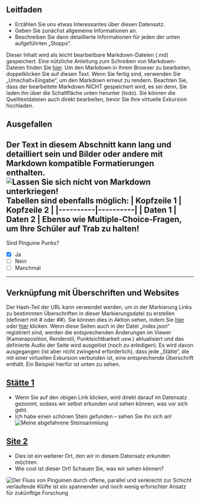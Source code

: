 ## Leitfaden
- Erzählen Sie uns etwas Interessantes über diesen Datensatz.
- Geben Sie zunächst allgemeine Informationen an.
- Beschreiben Sie dann detaillierte Informationen für jeden der unten aufgeführten „Stopps“.

Dieser Inhalt wird als leicht bearbeitbare Markdown-Dateien (.md) gespeichert. Eine nützliche Anleitung zum Schreiben von Markdown-Dateien finden Sie [hier](https://www.markdownguide.org/cheat-sheet/).
Um den Markdown in Ihrem Browser zu bearbeiten, doppelklicken Sie auf diesen Text. Wenn Sie fertig sind,
verwenden Sie „Umschalt+Eingabe“, um den Markdown erneut zu rendern.
Beachten Sie, dass der bearbeitete Markdown NICHT gespeichert wird, es sei denn, Sie laden ihn über die Schaltfläche unten herunter (todo). Sie können die Quelltextdateien auch direkt bearbeiten, bevor Sie Ihre virtuelle Exkursion hochladen. 
## Ausgefallen
Der Text in diesem Abschnitt kann lang und detailliert sein und Bilder oder andere mit Markdown kompatible Formatierungen enthalten.
![Lassen Sie sich nicht von Markdown unterkriegen!](https://upload.wikimedia.org/wikipedia/commons/7/7b/ZSL_London_-_Northern_rockhopper_penguin_%2801%29.jpg)
Tabellen sind ebenfalls möglich:
| Kopfzeile 1 | Kopfzeile 2 |
|----------|----------|
| Daten 1 | Daten 2 |
Ebenso wie Multiple-Choice-Fragen, um Ihre Schüler auf Trab zu halten!
---
Sind Pinguine Punks?
- [x] Ja
- [ ] Nein
- [ ] Manchmal
---
## Verknüpfung mit Überschriften und Websites
Der Hash-Teil der URL kann verwendet werden, um in der Markierung Links zu bestimmten Überschriften in dieser Markierungsdatei zu erstellen (definiert mit # oder ##). Sie können dies in Aktion sehen, indem Sie [hier](/#site2) oder [hier](/#guide) klicken.
Wenn diese Seiten auch in der Datei „index.json“ registriert sind, werden die entsprechenden Änderungen im Viewer (Kameraposition, Renderstil, Punktsichtbarkeit usw.) aktualisiert und das definierte Audio der Seite wird ausgelöst (noch zu erledigen).
Es wird davon ausgegangen (ist aber nicht zwingend erforderlich), dass jede „Stätte“, die mit einer virtuellen Exkursion verbunden ist, eine entsprechende Überschrift enthält. Ein Beispiel hierfür ist unten zu sehen.
## [Stätte 1](/#site1)
- Wenn Sie auf den obigen Link klicken, wird direkt darauf im Datensatz gezoomt, sodass wir 
  selbst erkunden und sehen können, was vor sich geht.
- Ich habe einen schönen Stein gefunden – sehen Sie ihn sich an!
![Meine abgefahrene Steinsammlung](https://upload.wikimedia.org/wikipedia/commons/4/41/Pet_rock.jpg)
## [Site 2](/#site2)
- Dies ist ein weiterer Ort, den wir in diesem Datensatz erkunden möchten.
- Wie cool ist dieser Ort! Schauen Sie, was wir sehen können?

![Der Fluss von Pinguinen durch offene, parallel und senkrecht zur Schicht verlaufende Klüfte ist ein spannender und noch wenig erforschter Ansatz für zukünftige Forschung](https://birdoftheweek.home.blog/wp-content/uploads/2022/01/image.png)
